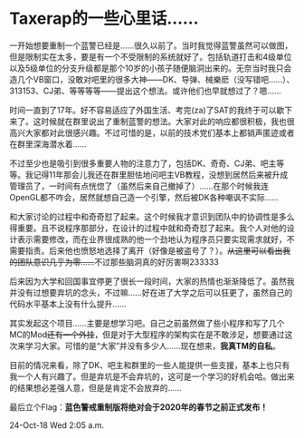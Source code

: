 # Taxerap的一些心里话……

一开始想要重制一个蓝警已经是……很久以前了。当时我觉得蓝警虽然可以做图，但是限制实在太多，要是有一个不受限制的系统就好了。包括轨道打击和4级单位以及5级单位的分支升级都是那个10岁的小孩子随便脑洞出来的。无奈当时我只会造几个VB窗口，没敢对吧里的很多大神——DK、导弹、械樂麽（没写错吧……）、313153、CJ弟、等等等等——提出这个想法。或许他们也早就想过了？嗯……

时间一直到了17年。好不容易适应了外国生活、考完(za)了SAT的我终于可以歇下来了。这时候就在群里说出了重制蓝警的想法。大家对此的响应都很积极，我也很高兴大家都对此很感兴趣。不过可惜的是，以前的技术党们基本上都销声匿迹或者在群里深海潜水着……

不过至少也是吸引到很多重要人物的注意力了，包括DK、奇奇、CJ弟、吧主等等。我记得11年那会儿我还在群里胆怯地问吧主VB教程，没想到居然后来被升成管理员了，一时间有点恍惚了（虽然后来自己撤掉了）……在那个时候我连OpenGL都不咋会，居然就想自己造一个引擎，然后被DK各种嘲讽不实际……

和大家讨论的过程中和奇奇怼了起来。这个时候我才意识到团队中的协调性是多么得重要。且不说程序那部分，在设计的过程中就和奇奇怼了起来。我个人对他的设计表示需要修改，而在业界很成熟的他一个劲地认为程序员只要实现需求就好，不需要指责。后来他也愤怒地选择了离开（好像是被盗号了？）。~~从这里可以看出我的团队意识几乎为零……~~不过那些脑洞真的好厉害啊233333

后来因为大学和回国事宜停更了很长一段时间，大家的热情也渐渐降低了。虽然我并没有过想要弃坑的念头，不过嘛……好在进了大学之后可以狂更了，虽然自己的代码水平基本上没有什么提升……

其实发起这个项目……主要是想学习吧。自己之前虽然做了些小程序和写了几个MC的Mod~~还有一个外挂~~，但是对于大型程序的架构实在是不敢涉足，想要通过这次来学习大家。可惜的是“大家”并没有多少人……现在想来，**我真TM的自私**。

目前的情况来看，除了DK、吧主和群里的一些人能提供一些支援，基本上也只有我一个人有兴趣了。但是弃坑是不会弃坑的，这可是一个学习的好机会哈。做出来的结果想必差强人意，但是是肯定不会放弃的……

最后立个Flag：**蓝色警戒重制版将绝对会于2020年的春节之前正式发布！**

24-Oct-18 Wed 2:05 a.m.
